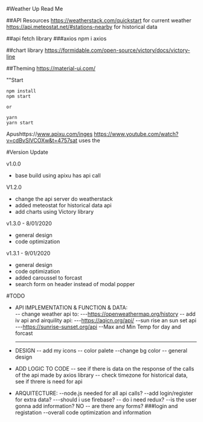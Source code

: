 #Weather Up Read Me

##API Resources
https://weatherstack.com/quickstart for current weather
https://api.meteostat.net/#stations-nearby for historical data

##api fetch library
###axios
npm i axios

##chart library
https://formidable.com/open-source/victory/docs/victory-line

##Theming
https://material-ui.com/

""Start

```
npm install
npm start

or

yarn
yarn start

```

Apushttps://www.apixu.com/inges
https://www.youtube.com/watch?v=cdBvSlVCOXw&t=4757sat uses the

#Version Update

v1.0.0

- base build using apixu has api call

V1.2.0

- change the api server do weatherstack
- added meteostat for historical data api
- add charts using Victory library

v1.3.0 - 8/01/2020

- general design
- code optimization

v1.3.1 - 9/01/2020

- general design
- code optimization
- added caroussel to forcast
- search form on header instead of modal popper

#TODO

- API IMPLEMENTATION & FUNCTION & DATA:  
  -- change weather api to:
  ---https://openweathermap.org/history
  -- add iv api and airquility api:
  ---https://aqicn.org/api/
  --sun rise an sun set api
  ---https://sunrise-sunset.org/api
  --Max and Min Temp for day and forcast

  ***

- DESIGN
  -- add my icons
  -- color palete
  --change bg color
  -- general design

- ADD LOGIC TO CODE
  -- see if there is data on the response of the calls of the api made by axios library
  -- check timezone for historical data, see if threre is need for api

- ARQUITECTURE:
  --node.js needed for all api calls?
  --add login/register for extra data?
  ---should i use firebase?
  -- do i need redux?
  --is the user gonna add information? NO
  -- are there any forms? ###login and registation
  --overall code optimization and information
